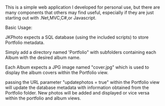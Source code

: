 This is a simple web application I developed for personal use, but there are many components that others may find useful, especially if they are just starting out with .Net,MVC,C#,or Javascript.

Basic Usage:

JKPhoto expects a SQL database (using the included scripts) to store Portfolio metadata. 

Simply add a directory named 'Portfolio" with subfolders containing each Album with the desired album name.

Each Album expects a JPG image named "cover.jpg" which is used to display the album covers within the Portfolio view.

passing the URL parameter "updatephotos = true" within the Portfolio view will update the database metadata with information
obtained from the Portfolio folder. New photos will be added and displayed or vice versa within the portfolio and album views.



